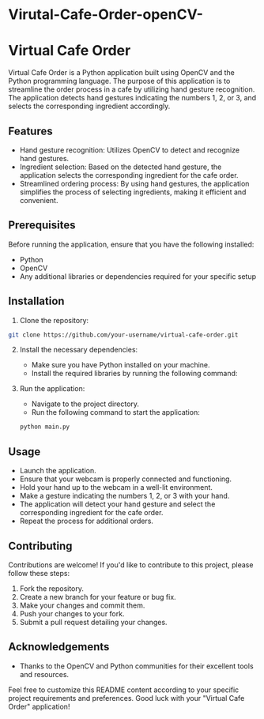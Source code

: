 # Virutal-Cafe-Order-openCV-
# Virtual Cafe Order

Virtual Cafe Order is a Python application built using OpenCV and the Python programming language. The purpose of this application is to streamline the order process in a cafe by utilizing hand gesture recognition. The application detects hand gestures indicating the numbers 1, 2, or 3, and selects the corresponding ingredient accordingly.

## Features

- Hand gesture recognition: Utilizes OpenCV to detect and recognize hand gestures.
- Ingredient selection: Based on the detected hand gesture, the application selects the corresponding ingredient for the cafe order.
- Streamlined ordering process: By using hand gestures, the application simplifies the process of selecting ingredients, making it efficient and convenient.

## Prerequisites

Before running the application, ensure that you have the following installed:

- Python
- OpenCV 
- Any additional libraries or dependencies required for your specific setup

## Installation

1. Clone the repository:

```bash
git clone https://github.com/your-username/virtual-cafe-order.git
```

2. Install the necessary dependencies:

   - Make sure you have Python installed on your machine.
   - Install the required libraries by running the following command:

3. Run the application:

   - Navigate to the project directory.
   - Run the following command to start the application:

   ```bash
   python main.py
   ```

## Usage

- Launch the application.
- Ensure that your webcam is properly connected and functioning.
- Hold your hand up to the webcam in a well-lit environment.
- Make a gesture indicating the numbers 1, 2, or 3 with your hand.
- The application will detect your hand gesture and select the corresponding ingredient for the cafe order.
- Repeat the process for additional orders.

## Contributing

Contributions are welcome! If you'd like to contribute to this project, please follow these steps:

1. Fork the repository.
2. Create a new branch for your feature or bug fix.
3. Make your changes and commit them.
4. Push your changes to your fork.
5. Submit a pull request detailing your changes.

## Acknowledgements
- Thanks to the OpenCV and Python communities for their excellent tools and resources.

Feel free to customize this README content according to your specific project requirements and preferences. Good luck with your "Virtual Cafe Order" application!
